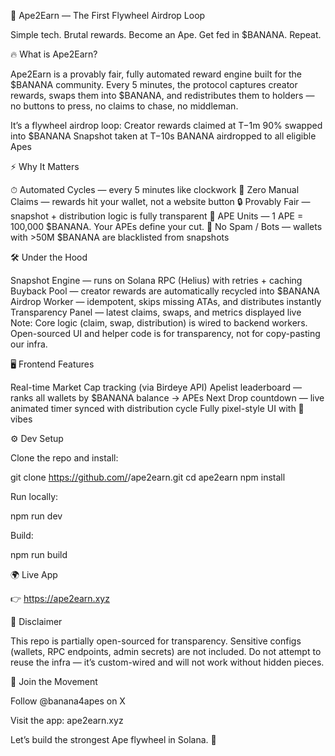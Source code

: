 🍌 Ape2Earn — The First Flywheel Airdrop Loop

Simple tech. Brutal rewards.
Become an Ape. Get fed in $BANANA. Repeat.

🔥 What is Ape2Earn?

Ape2Earn is a provably fair, fully automated reward engine built for the $BANANA community.
Every 5 minutes, the protocol captures creator rewards, swaps them into $BANANA, and redistributes them to holders — no buttons to press, no claims to chase, no middleman.

It’s a flywheel airdrop loop:
Creator rewards claimed at T−1m
90% swapped into $BANANA
Snapshot taken at T−10s
BANANA airdropped to all eligible Apes

⚡ Why It Matters

⏱ Automated Cycles — every 5 minutes like clockwork
💸 Zero Manual Claims — rewards hit your wallet, not a website button
🔒 Provably Fair — snapshot + distribution logic is fully transparent
🦍 APE Units — 1 APE = 100,000 $BANANA. Your APEs define your cut.
🚫 No Spam / Bots — wallets with >50M $BANANA are blacklisted from snapshots

🛠 Under the Hood

Snapshot Engine — runs on Solana RPC (Helius) with retries + caching
Buyback Pool — creator rewards are automatically recycled into $BANANA
Airdrop Worker — idempotent, skips missing ATAs, and distributes instantly
Transparency Panel — latest claims, swaps, and metrics displayed live
Note: Core logic (claim, swap, distribution) is wired to backend workers.
Open-sourced UI and helper code is for transparency, not for copy-pasting our infra.

🖥 Frontend Features

Real-time Market Cap tracking (via Birdeye API)
Apelist leaderboard — ranks all wallets by $BANANA balance → APEs
Next Drop countdown — live animated timer synced with distribution cycle
Fully pixel-style UI with 🍌 vibes

⚙️ Dev Setup

Clone the repo and install:

git clone https://github.com/<your-org>/ape2earn.git
cd ape2earn
npm install


Run locally:

npm run dev


Build:

npm run build

🌍 Live App

👉 https://ape2earn.xyz

📢 Disclaimer

This repo is partially open-sourced for transparency.
Sensitive configs (wallets, RPC endpoints, admin secrets) are not included.
Do not attempt to reuse the infra — it’s custom-wired and will not work without hidden pieces.

🦍 Join the Movement

Follow @banana4apes
 on X

Visit the app: ape2earn.xyz

Let’s build the strongest Ape flywheel in Solana. 🍌